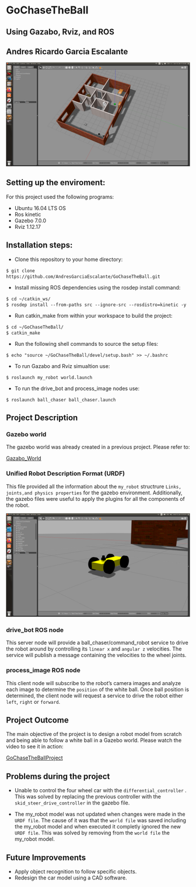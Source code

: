 # GoChaseTheBall
## Using Gazabo, Rviz, and ROS
## Andres Ricardo Garcia Escalante

![](images/my_robot_Andres_Home.png)

## Setting up the enviroment:
For this project used the following programs:
- Ubuntu 16.04 LTS OS
- Ros kinetic
- Gazebo 7.0.0
- Rviz 1.12.17

## Installation steps:
- Clone this repository to your home directory:
```
$ git clone https://github.com/AndresGarciaEscalante/GoChaseTheBall.git
```
- Install missing ROS dependencies using the rosdep install command:
```
$ cd ~/catkin_ws/
$ rosdep install --from-paths src --ignore-src --rosdistro=kinetic -y
```
- Run catkin_make from within your workspace to build the project:
```
$ cd ~/GoChaseTheBall/
$ catkin_make
```
- Run the following shell commands to source the setup files:
```
$ echo "source ~/GoChaseTheBall/devel/setup.bash" >> ~/.bashrc
```
- To run Gazabo and Rviz simualtion use:
```
$ roslaunch my_robot world.launch
```
- To run the drive_bot and process_image nodes use:
```
$ roslaunch ball_chaser ball_chaser.launch
```

## Project Description
### Gazebo world
The gazebo world was already created in a previous project. Please refer to:

[Gazabo_World](https://github.com/AndresGarciaEscalante/My_Gazebo_World)

### Unified Robot Description Format (URDF)
This file provided all the information about the ```my_robot``` structrure ```Links, joints,and physics properties``` for the gazebo environment. Additionally, the gazebo files were useful to apply the plugins for all the components of the robot. 

![](images/robot_model.png)

### drive_bot ROS node
This server node will provide a ball_chaser/command_robot service to drive the robot around by controlling its ```linear x``` and ```angular z``` velocities. The service will publish a message containing the velocities to the wheel joints. 

### process_image ROS node
This client node will subscribe to the robot’s camera images and analyze each image to determine the ```position``` of the white ball. Once ball position is determined, the client node will request a service to drive the robot either ```left```, ```right``` or ```forward```.

## Project Outcome
The main objective of the project is to design a robot model from scratch and being able to follow a white ball in a Gazebo world. Please watch the video to see it in action: 

[GoChaseTheBallProject](https://youtu.be/GlAfpySXPgs)

## Problems during the project
-  Unable to control the four wheel car with the `differential_controller` . This was solved by replacing the previous controller with the `skid_steer_drive_controller` in the gazebo file.

- The my_robot model was not updated when changes were made in the `URDF file`. The cause of it was that the `world file` was saved including the my_robot model and when executed it completly ignored the new `URDF file`. This was solved by removing from the `world file` the my_robot model. 

## Future Improvements
- Apply object recognition to follow specific objects.
- Redesign the car model using a CAD software.
